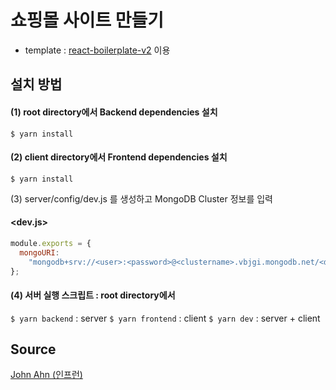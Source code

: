 # 쇼핑몰 사이트 만들기

- template : [react-boilerplate-v2](https://github.com/psick22/react-boilerplate-v2) 이용

## 설치 방법

#### (1) root directory에서 Backend dependencies 설치

`$ yarn install`

#### (2) client directory에서 Frontend dependencies 설치

`$ yarn install`

(3) server/config/dev.js 를 생성하고 MongoDB Cluster 정보를 입력

#### <dev.js>

```JavaScript
module.exports = {
  mongoURI:
    "mongodb+srv://<user>:<password>@<clustername>.vbjgi.mongodb.net/<dbname>?retryWrites=true&w=majority",
};
```

#### (4) 서버 실행 스크립트 : root directory에서

`$ yarn backend` : server
`$ yarn frontend` : client
`$ yarn dev` : server + client

## Source

[John Ahn (인프런)](https://www.inflearn.com/course/%EB%94%B0%EB%9D%BC%ED%95%98%EB%A9%B0-%EB%B0%B0%EC%9A%B0%EB%8A%94-%EB%85%B8%EB%93%9C-%EB%A6%AC%EC%95%A1%ED%8A%B8-%EC%87%BC%ED%95%91%EB%AA%B0/dashboard)
